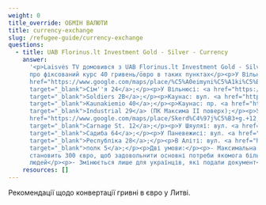 ```yaml
---
weight: 0
title_override: ОБМІН ВАЛЮТИ
title: currency-exchange
slug: /refugee-guide/currency-exchange
questions:
  - title: UAB Florinus.lt Investment Gold - Silver - Currency
    answer:
      '<p>Laisvės TV домовився з UAB Florinus.lt Investment Gold - Silver - Currency
      про фіксований курс 40 гривень/öвро в таких пунктах</p><p>У Вільнюсі: вул. <a
      href="https://www.google.com/maps/place/%C5%A0eimyni%C5%A1ki%C5%B3+g.+24,+Vilnius+09312/@54.6947295,25.2825448,17z/data=!3m1!4b1!4m5!3m4!1s0x46dd941cb96e96e9:0x5a5dc43b65f6a755!8m2!3d54.6947296!4d25.2870294"
      target="_blank">Сім''я 24</a>;</p><p>У Вільнюсі: <a href="https://www.google.com/maps/place/Kareivi%C5%B3+g.+2,+Vilnius+08221/@54.7159141,25.286611,17z/data=!3m1!4b1!4m5!3m4!1s0x46dd96b35d1bc06f:0x8549ecde82ecb583!8m2!3d54.7159141!4d25.2887997"
      target="_blank">Soldiers 2В</a>;</p><p>Каунас: вул. <a href="https://www.google.com/maps/place/Kaunakiemio+g.+40,+Kaunas+44332/@54.8893703,23.9192568,17z/data=!3m1!4b1!4m5!3m4!1s0x46e7227abb905765:0x16739279e229c3c6!8m2!3d54.8893703!4d23.9214455"
      target="_blank">Kaunakiemio 40</a>;</p><p>Каунас: пр. <a href="https://www.google.com/maps/place/Pramon%C4%97s+pr.+29,+Kaunas+51285/@54.9119229,23.9810513,17z/data=!3m1!4b1!4m5!3m4!1s0x46e718429448a61d:0x245c577764173220!8m2!3d54.9119229!4d23.98324"
      target="_blank">Industrial 29</a> (ПК Максима ІІ поверх);</p><p>У Клайпеді: <a
      href="https://www.google.com/maps/place/Skerd%C4%97j%C5%B3+g.+12,+Klaip%C4%97da+91246/@55.705188,21.1327305,17z/data=!3m1!4b1!4m5!3m4!1s0x46e4dbf135836a79:0x10f28ba627790f49!8m2!3d55.705188!4d21.1349192"
      target="_blank">Carnage St. 12</a>;</p><p>У Шяуляї: вул. <a href="https://www.google.com/maps/place/Dvaro+g.+64,+%C5%A0iauliai+76347/@55.9319556,23.3089904,17z/data=!3m1!4b1!4m5!3m4!1s0x46e5e31c5efaa0c7:0x353396449c73898c!8m2!3d55.9319556!4d23.3111791"
      target="_blank">Садиба 64</a>;</p><p>У Паневежисі: вул. <a href="https://www.google.com/maps/place/Respublikos+g.+28,+Panev%C4%97%C5%BEys+35174/@55.730401,24.3576353,17z/data=!3m1!4b1!4m5!3m4!1s0x46e632198442d54f:0xd0cbc3cd8dc4a19c!8m2!3d55.730401!4d24.359824"
      target="_blank">Республіка 28</a>;</p><p>В Аліті: вул. <a href="https://www.google.com/maps/place/Pulko+g.+5,+Alytus+62135/@54.3972477,24.0444293,17z/data=!3m1!4b1!4m5!3m4!1s0x46e0b15abbadee25:0xfe83b5211490b29!8m2!3d54.3972477!4d24.0466181"
      target="_blank">полк 5</a>;</p><p>Дві умови:</p><p>- Максимальна зміна на людину
      становить 300 євро, щоб задовольнити основні потреби якомога більшої кількості
      людей</p><p>- Змінюється лише для українців, які подали документ</p><p><br></p>'
    resources: []
---
```


Рекомендації щодо конвертації гривні в євро у Литві.
